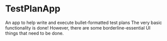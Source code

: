 # TestPlanApp
An app to help write and execute bullet-formatted test plans 
The very basic functionality is done!  However, there are some borderline-essential UI things that need to be done.  